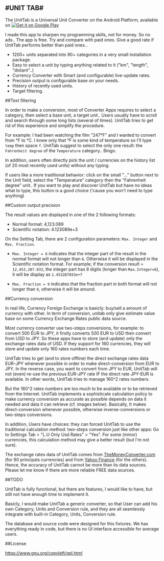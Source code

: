 #UNIT TAB#
---------

The UnitTab is a Universal Unit Converter on the Android Platform, available on [![Get it on Google Play](http://www.android.com/images/brand/get_it_on_play_logo_small.png)](https://play.google.com/store/apps/details?id=dh.sunicon)

I made this app to sharpen my programming skills, not for money. So no ads.. The app is free. Try and compare with paid ones. Give a good rate if UnitTab performs better than paid ones...

 - 1200+ units separated into 90+ categories in a very small installation package.
 - Easy to select a unit by typing anything related to it ("km", "length", "distant"..)
 - Currency Converter with Smart (and configurable) live-update rates.
 - Precision output is configurable base on your needs.
 - History of recently used units.
 - Target filtering.

##Text filtering

In order to make a conversion, most of Converter Apps requires to select a category, then select a base unit, a target unit.. Users usually have to scroll and search through some long lists (several of times). UnitTab tries to get rid of this experience and simplify the procedure.

For example: I had been watching the film "247°F" and I wanted to convert from °F to °C. I knew  only that °F is some kind of temperature so I'll type `temp` then space `f`. UnitTab suggest to select the only one result: the `Fahrenheit degree` of the `Temperature` category.. Bingo.

In addition, users often directly pick the unit / currencies on the history list (of 20 most recently used units) without any typing.

If users like a more traditional behavior: click on the small "..." button next to the Unit field, select the "Temperature" category then the "Fahrenheit degree" unit.. If you want to play and discover UnitTab but have no ideas what to type, this button is a good choice ('cause you won't need to type anything)

##Custom output precision

The result values are displayed in one of the 2 following formats:
- Normal format: 4,123.089
- Scientific notation: 4.123089e+3

On the Setting Tab, there are 2 configuration parameters: `Max. Integer` and `Max. Fraction`.

- `Max. Integer = 6` indicates that the integer part of the result in the normal format will not longer than `6`. Otherwise it will be displayed in the Scientific notation format.
For example; if the conversion result = `12,453,287.033`, the integer part has 8 digits (longer than `Max.Integer=6`), it will be display as `1.453287033e+7`

- `Max. Fraction = 9` indicates that the fraction part in both format will not longer than `9`, otherwise it will be around. 

##Currency conversion

In real life, Currency Foreign Exchange is basicly: buy/sell a amount of currency with other. In term of conversion, unitab only give estimate value  base on some Currency Exchange Rates public data source.

Most currency converter use two-steps conversions, for example: to convert 500 EUR to JPY, it firstly converts 500 EUR to USD then convert from USD to JPY. So these apps have to store (and update) only the exchange rates data of USD. If they support for 160 currencies, they will store and update only 160 rates numbers each time.

UnitTab tries to get (and to store offline) the direct exchange rates data EUR-JPY whenever possible in order to make direct-conversion from EUR to JPY. In the reverse case, you want to convert from JPY to EUR, UnitTab will not (even) re-use the previous EUR-JPY rate IF the direct rate JPY-EUR is available. In other words, UnitTab tries to manage 160^2 rates numbers.

But the 160^2 rates numbers are too much to be available or to be retrieved from the Internet. UnitTab implements a sophisticate calculation policy to make currency conversion as accurate as possible depends on data it needed and data it can retrieve (cf. images below). Basically, It makes direct-conversion whenever possible, otherwise inverse-conversions or two-steps conversions.

In addition, Users have choices: they can forced UnitTab to use the traditional calculation method:  two-steps conversion just like other apps: Go to Settings Tab > "L.U Only Usd Rates" > "Yes". For some (minor) currencies, this calculation method may give a better result (but I'm not sure).

The exchange rates data of UnitTab comes from [TheMoneyConverter.com](http://themoneyconverter.com/) (for 90 principals currencies) and from [Yahoo Finance](https://finance.yahoo.com/) (for the others). Hence, the accuracy of UnitTab cannot be more than its data sources. 
Please let me know if there are more reliable FREE data sources.

##TODO

UnitTab is fully functional, but there are features, I would like to have,  but still not have enough time to implement it.

Basicly, I would make UnitTab a generic converter, so that User can add his own Category, Units and Conversion rule, and they are all seamlessly integrate with built-in Category, Units, Conversion rule.

 The database and source code were designed for this fixtures. We has everything ready in code, but there is no UI interface accessible for average users.

##License

https://www.gnu.org/copyleft/gpl.html
